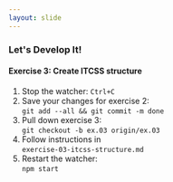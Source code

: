 ```yaml
---
layout: slide
---
```


### Let's Develop It!

#### Exercise 3: Create ITCSS structure

1. Stop the watcher: `Ctrl+C`
1. Save your changes for exercise 2: <br /> `git add --all && git
   commit -m done`
2. Pull down exercise 3: <br />`git checkout -b ex.03 origin/ex.03`
3. Follow instructions in <br />`exercise-03-itcss-structure.md`
4. Restart the watcher: <br />`npm start`
